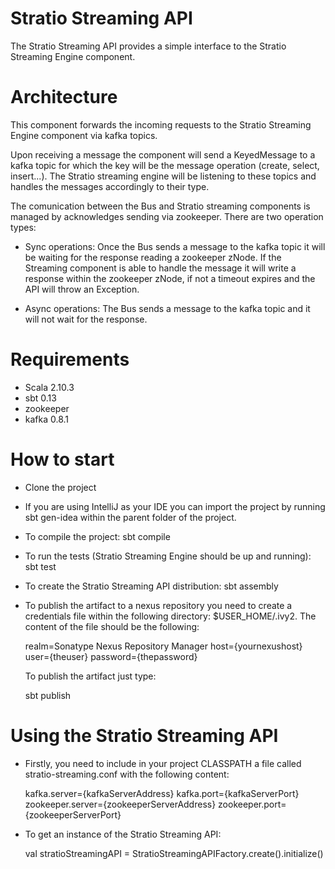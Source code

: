 Stratio Streaming API
=====================

The Stratio Streaming API provides a simple interface to the Stratio Streaming Engine component.

Architecture
============

This component forwards the incoming requests to the Stratio Streaming Engine component via kafka topics.

Upon receiving a message the component will send a KeyedMessage to a kafka topic for which the key will be the message operation (create, select, insert...). The Stratio streaming engine will be listening to these topics and handles the messages accordingly to their type.

The comunication between the Bus and Stratio streaming components is managed by acknowledges sending via zookeeper. There are two operation types:

   * Sync operations: Once the Bus sends a message to the kafka topic it will be waiting for the response reading a zookeeper zNode. If the Streaming component is able to handle the message it will write a response within the zookeeper zNode, if not a timeout expires and the API will throw an Exception.

   * Async operations: The Bus sends a message to the kafka topic and it will not wait for the response.


Requirements
============

  * Scala 2.10.3
  * sbt 0.13
  * zookeeper
  * kafka 0.8.1

How to start
============

  * Clone the project

  * If you are using IntelliJ as your IDE you can import the project by running sbt gen-idea within the parent folder of the project. 

  * To compile the project:
        sbt compile

  * To run the tests (Stratio Streaming Engine should be up and running):
        sbt test

  * To create the Stratio Streaming API distribution:
        sbt assembly

  * To publish the artifact to a nexus repository you need to create a credentials file within the following directory: $USER_HOME/.ivy2.
    The content of the file should be the following:

     realm=Sonatype Nexus Repository Manager
     host={yournexushost}
     user={theuser}
     password={thepassword}

     To publish the artifact just type:

       sbt publish

Using the Stratio Streaming API
===============================

  * Firstly, you need to include in your project CLASSPATH a file called stratio-streaming.conf with the following content:

    kafka.server={kafkaServerAddress}
    kafka.port={kafkaServerPort}
    zookeeper.server={zookeeperServerAddress}
    zookeeper.port={zookeeperServerPort}

  * To get an instance of the Stratio Streaming API:

    val stratioStreamingAPI = StratioStreamingAPIFactory.create().initialize()
 